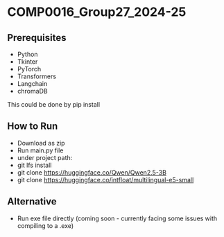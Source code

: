 # COMP0016_Group27_2024-25

## Prerequisites
- Python
- Tkinter
- PyTorch
- Transformers
- Langchain
- chromaDB

This could be done by pip install

## How to Run
- Download as zip
- Run main.py file
- under project path:
- git lfs install
- git clone https://huggingface.co/Qwen/Qwen2.5-3B
- git clone https://huggingface.co/intfloat/multilingual-e5-small

## Alternative
- Run exe file directly (coming soon - currently facing some issues with compiling to a .exe)
